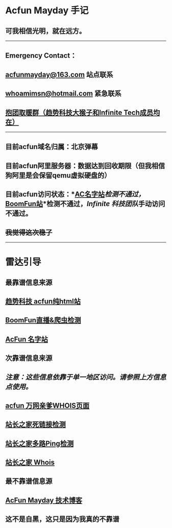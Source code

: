 # Acfun Mayday 手记
## 可我相信光明，就在远方。
---
## Emergency Contact：
## acfunmayday@163.com 站点联系
## whoamimsn@hotmail.com 紧急联系
## [抱团取暖群（趋势科技大猴子和Infinite Tech成员均在）](https://jq.qq.com/?_wv=1027&k=5sgN6bD)
---
## 目前acfun域名归属：北京弹幕
## 目前acfun阿里服务器：数据达到回收期限（但我相信狗阿里是会保留qemu虚拟硬盘的）
## 目前acfun访问状态：*[AC名字站](http://acfun.name)*检测不通过，*[BoomFun站](http://live.boomfun.work/)*检测不通过，*Infinite 科技团队*手动访问不通过。
## ~~我觉得这次稳了~~
---
# 雷达引导
## 最靠谱信息来源
## [趋势科技 acfun纯html站](http://acfun.io)
## [BoomFun直播&爬虫检测](http://live.boomfun.work/)
## [AcFun 名字站](http://acfun.name)
  
## 次靠谱信息来源
## *注意：这些信息依靠于单一地区访问。请参照上方信息点使用。*
## [acfun 万网亲爹WHOIS页面](https://whois.aliyun.com/whois/domain/acfun.cn)
## [站长之家死链接检测](http://tool.chinaz.com/deadlinks/?DAddress=acfun.cn&ddlLink=0&spidertype=1)
## [站长之家多路Ping检测](http://tool.chinaz.com/ping/)
## [站长之家 Whois](http://whois.chinaz.com/)
   
## 最不靠谱信息源
## [AcFun Mayday 技术博客](http://acfunmayday.github.io/tech)
## 这不是自黑，这只是因为我真的不靠谱